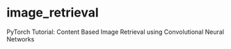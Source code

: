 # image_retrieval
PyTorch Tutorial: Content Based Image Retrieval using Convolutional Neural Networks
